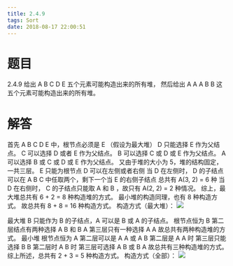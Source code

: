 ```yaml
---
title: 2.4.9
tags: Sort
date: 2018-08-17 22:00:51
---
```


# 题目

2.4.9
给出 A B C D E 五个元素可能构造出来的所有堆，
然后给出 A A A B B 这五个元素可能构造出来的所有堆。

# 解答

首先 A B C D E 中，根节点必须是 E （假设为最大堆）
D 只能选择 E 作为父结点。
C 可以选择 D 或者 E 作为父结点。
B 可以选择 C 或 D 或 E 作为父结点。
A 可以选择 B 或 C 或 D 或 E 作为父结点。
又由于堆的大小为 5，堆的结构固定，一共三层。
E 只能为根节点
D 可以在左侧或者右侧
当 D 在左侧时，
D 的子结点可以在 A B C 中任取两个，剩下一个当 E 的右侧子结点
总共有 A(3, 2) = 6 种
当 D 在右侧时，
C 的子结点只能取 A 和 B ，故只有 A(2, 2) = 2 种情况。
综上，最大堆总共有 6 + 2 = 8 种构造堆的方式。
最小堆的构造同理，也有 8 种构造方式。
故总共有 8 + 8 = 16 种构造方式。
构造方式（最大堆）：
![](./1.png)

最大堆
B 只能作为 B 的子结点，A 可以是 B 或 A 的子结点。
根节点恒为 B
第二层结点有两种选择 A B 和 B A
第三层只有一种选择 A A
故总共有两种构造堆的方式。
最小堆
根节点恒为 A
第二层可以是 A A 或 A B
第二层是 A A 时
第三层只能选择 B B
第二层时 A B 时
第三层可选择 A B 或 B A
故总共有三种构造堆的方式。
综上所述，总共有 2 + 3 = 5 种构造方式。
构造方式（全部）：
![](./2.png)